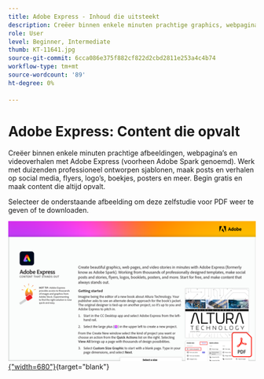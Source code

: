 ```yaml
---
title: Adobe Express - Inhoud die uitsteekt
description: Creëer binnen enkele minuten prachtige graphics, webpagina’s en videoverhalen met Adobe Express
role: User
level: Beginner, Intermediate
thumb: KT-11641.jpg
source-git-commit: 6cca086e375f882cf822d2cbd2811e253a4c4b74
workflow-type: tm+mt
source-wordcount: '89'
ht-degree: 0%

---
```


# Adobe Express: Content die opvalt

Creëer binnen enkele minuten prachtige afbeeldingen, webpagina’s en videoverhalen met Adobe Express (voorheen Adobe Spark genoemd). Werk met duizenden professioneel ontworpen sjablonen, maak posts en verhalen op social media, flyers, logo’s, boekjes, posters en meer. Begin gratis en maak content die altijd opvalt.

Selecteer de onderstaande afbeelding om deze zelfstudie voor PDF weer te geven of te downloaden.

[![Afbeelding van eerste pagina van zelfstudie](assets/Adobe-Express-content-that-stands-out.png){&quot;width=680&quot;}](assets/Adobe-Express-content-that-stands-out.pdf){target=&quot;blank&quot;}